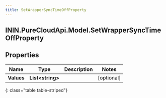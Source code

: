 ```yaml
---
title: SetWrapperSyncTimeOffProperty
---
```

## ININ.PureCloudApi.Model.SetWrapperSyncTimeOffProperty

## Properties

|Name | Type | Description | Notes|
|------------ | ------------- | ------------- | -------------|
| **Values** | **List&lt;string&gt;** |  | [optional] |
{: class="table table-striped"}



